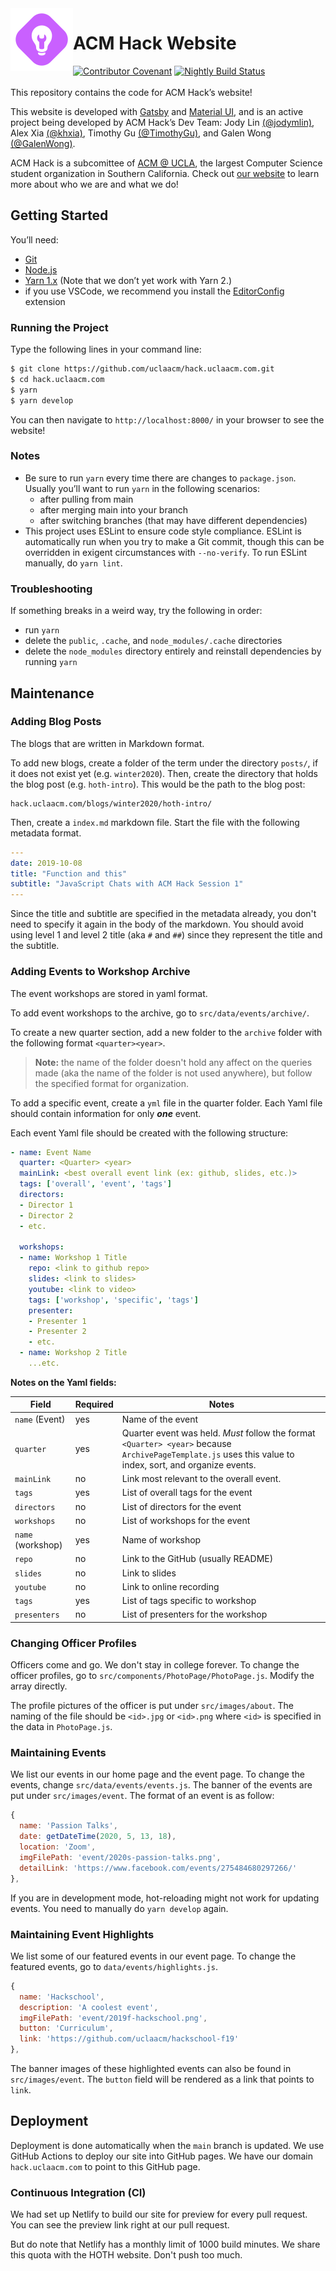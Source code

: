 <img align=left width=100 src=src/images/acm-hack-logo.svg alt="Hack logo">

# ACM Hack Website


[![Contributor Covenant](https://img.shields.io/badge/Contributor%20Covenant-v2.0%20adopted-ff69b4.svg)](code-of-conduct.md)
[![Nightly Build Status](https://github.com/uclaacm/hack.uclaacm.com/workflows/Deploy%20to%20GitHub%20Pages/badge.svg)](https://github.com/uclaacm/hack.uclaacm.com/actions?query=workflow%3A%22Deploy+to+GitHub+Pages%22)
\
\
This repository contains the code for ACM Hack’s website! 

This website is developed with [Gatsby](https://www.gatsbyjs.org/) and
[Material UI](https://material-ui.com/), and is an active project being
developed by ACM Hack’s Dev Team: Jody Lin
[(@jodymlin)](https://github.com/jodymlin/), Alex Xia
[(@khxia)](https://github.com/khxia/), Timothy Gu
[(@TimothyGu)](https://github.com/TimothyGu/), and Galen Wong
[(@GalenWong)](https://github.com/GalenWong/).

ACM Hack is a subcomittee of [ACM @ UCLA](http://www.uclaacm.com/), the largest
Computer Science student organization in Southern California. Check out [our
website](https://hack.uclaacm.com/) to learn more about who we are and what we
do!

## Getting Started
You’ll need:
- [Git](https://git-scm.com/)
- [Node.js](https://nodejs.org/en/)
- [Yarn 1.x](https://classic.yarnpkg.com/en/) (Note that we don’t yet work with
  Yarn 2.)
- if you use VSCode, we recommend you install the
  [EditorConfig](https://marketplace.visualstudio.com/items?itemName=EditorConfig.EditorConfig)
  extension

### Running the Project
Type the following lines in your command line:
```sh
$ git clone https://github.com/uclaacm/hack.uclaacm.com.git
$ cd hack.uclaacm.com
$ yarn
$ yarn develop
```
You can then navigate to `http://localhost:8000/` in your browser to see the
website!

### Notes
- Be sure to run `yarn` every time there are changes to `package.json`. Usually
  you’ll want to run `yarn` in the following scenarios:
  - after pulling from main
  - after merging main into your branch
  - after switching branches (that may have different dependencies)
- This project uses ESLint to ensure code style compliance. ESLint is
  automatically run when you try to make a Git commit, though this can be
  overridden in exigent circumstances with `--no-verify`. To run ESLint
  manually, do `yarn lint`.

### Troubleshooting
If something breaks in a weird way, try the following in order:
- run `yarn`
- delete the `public`, `.cache`, and `node_modules/.cache` directories
- delete the `node_modules` directory entirely and reinstall dependencies
  by running `yarn`

## Maintenance 

### Adding Blog Posts

The blogs that are written in Markdown format. 

To add new blogs, create a folder of the term under the directory `posts/`,
if it does not exist yet (e.g. `winter2020`). Then, create the directory that
holds the blog post (e.g. `hoth-intro`). This would be the path to the blog
post: 

```
hack.uclaacm.com/blogs/winter2020/hoth-intro/
```

Then, create a `index.md` markdown file. 
Start the file with the following metadata format.

```yml
---
date: 2019-10-08
title: "Function and this"
subtitle: "JavaScript Chats with ACM Hack Session 1"
---
```

Since the title and subtitle are specified in the metadata already, you don't
need to specify it again in the body of the markdown. You should avoid using
level 1 and level 2 title (aka `#` and `##`) since they represent the title
and the subtitle.

### Adding Events to Workshop Archive

The event workshops are stored in yaml format.

To add event workshops to the archive, go to 
`src/data/events/archive/`. 

To create a new quarter section, add a new folder to the `archive`
folder with the following format `<quarter><year>`. 
> **Note:** the
> name of the folder doesn't hold any affect on the queries made (aka
> the name of the folder is not used anywhere), but follow the 
> specified format for organization. 
 
To add a specific event, create a `yml` file in the quarter
folder. Each Yaml file should contain information
for only _**one**_ event. 

Each event Yaml file should be
created with the following structure:
```yml
- name: Event Name
  quarter: <Quarter> <year> 
  mainLink: <best overall event link (ex: github, slides, etc.)>
  tags: ['overall', 'event', 'tags']
  directors:
  - Director 1
  - Director 2
  - etc.

  workshops:
  - name: Workshop 1 Title
    repo: <link to github repo> 
    slides: <link to slides>
    youtube: <link to video>
    tags: ['workshop', 'specific', 'tags']
    presenter:
    - Presenter 1
    - Presenter 2
    - etc.
  - name: Workshop 2 Title
    ...etc.
```

**Notes on the Yaml fields:**

| Field | Required | Notes |
| ----- | --------- | ----- |
| `name` (Event) | yes | Name of the event
| `quarter` | yes | Quarter event was held. _Must_ follow the format `<Quarter> <year>`  because `ArchivePageTemplate.js` uses this value to index, sort, and organize events. 
| `mainLink` | no | Link most relevant to the overall event.
| `tags` | yes | List of overall tags for the event
| `directors` | no | List of directors for the event
| `workshops` | no | List of workshops for the event
| `name` (workshop) | yes | Name of workshop
| `repo` | no | Link to the GitHub (usually README)
| `slides` | no | Link to slides
| `youtube` | no | Link to online recording
| `tags` | yes | List of tags specific to workshop
| `presenters` | no | List of presenters for the workshop

### Changing Officer Profiles

Officers come and go. We don't stay in college forever. To change the officer
profiles, go to `src/components/PhotoPage/PhotoPage.js`. Modify the array
directly.


The profile pictures of the officer is put under `src/images/about`. The naming
of the file should be `<id>.jpg` or `<id>.png` where `<id>` is specified in
the data in `PhotoPage.js`.

### Maintaining Events

We list our events in our home page and the event page. 
To change the events, change `src/data/events/events.js`. 
The banner of the events are put under `src/images/event`.
The format of an event is as follow:

```js
{
  name: 'Passion Talks',
  date: getDateTime(2020, 5, 13, 18),
  location: 'Zoom',
  imgFilePath: 'event/2020s-passion-talks.png',
  detailLink: 'https://www.facebook.com/events/275484680297266/'
},
```

If you are in development mode, hot-reloading might not work for updating
events. You need to manually do `yarn develop` again.

### Maintaining Event Highlights

We list some of our featured events in our event page.
To change the featured events, go to `data/events/highlights.js`. 

```js
{
  name: 'Hackschool',
  description: 'A coolest event',
  imgFilePath: 'event/2019f-hackschool.png',
  button: 'Curriculum',
  link: 'https://github.com/uclaacm/hackschool-f19'
},
```

The banner images of these highlighted events can also be found in
`src/images/event`. The `button` field will be rendered as a link that points
to `link`.

## Deployment

Deployment is done automatically when the `main` branch is updated. 
We use GitHub Actions to deploy our site into GitHub pages. We have
our domain `hack.uclaacm.com` to point to this GitHub page. 

### Continuous Integration (CI)

We had set up Netlify to build our site for preview for every pull request.
You can see the preview link right at our pull request. 

But do note that Netlify has a monthly limit of 1000 build minutes. We share
this quota with the HOTH website. Don't push too much.
